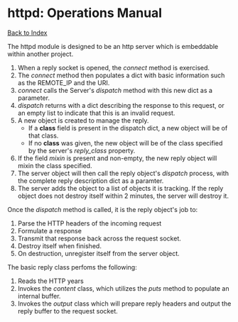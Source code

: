httpd: Operations Manual
===============================
[Back to Index](index.md)

The httpd module is designed to be an http server which is embeddable within another project.

1. When a reply socket is opened, the *connect* method is exercised.
2. The *connect* method then populates a dict with basic information such as the REMOTE_IP and the URI.
3. *connect* calls the Server's *dispatch* method with this new dict as a parameter.
4. *dispatch* returns with a dict describing the response to this request, or an empty list to indicate that this is an invalid request.
5. A new object is created to manage the reply.
    * If a **class** field is present in the dispatch dict, a new object will be of that class.
    * If no **class** was given, the new object will be of the class specified by the server's *reply_class* property.
6. If the field *mixin* is present and non-empty, the new reply object will mixin the class specified.
7. The server object will then call the reply object's *dispatch* process, with the complete reply description dict as a paramter.
8. The server adds the object to a list of objects it is tracking. If the reply object does not destroy itself within 2 minutes, the server will destroy it.

Once the *dispatch* method is called, it is the reply object's job to:

1. Parse the HTTP headers of the incoming request
2. Formulate a response
3. Transmit that response back across the request socket.
4. Destroy itself when finished.
5. On destruction, unregister itself from the server object.

The basic reply class perfoms the following:

1. Reads the HTTP years
2. Invokes the *content* class, which utilizes the *puts* method to populate an internal buffer.
3. Invokes the *output* class which will prepare reply headers and output the reply buffer to the request socket.
